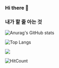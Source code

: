 ### Hi there 👋


### 내가 할 줄 아는 것


<!--
**cheoljin0324/cheoljin0324** is a ✨ _special_ ✨ repository because its `README.md` (this file) appears on your GitHub profile.

Here are some ideas to get you started:

- 🔭 I’m currently working on ...
- 🌱 I’m currently learning ...
- 👯 I’m looking to collaborate on ...
- 🤔 I’m looking for help with ...
- 💬 Ask me about ...
- 📫 How to reach me: ...
- 😄 Pronouns: ...
- ⚡ Fun fact: ...
-->

![Anurag's GitHub stats](https://github-readme-stats.vercel.app/api?username=cheoljin0324&show_icons=true&theme=dark)

![Top Langs](https://github-readme-stats.vercel.app/api/top-langs/?username=cheoljin0324&layout=compact&theme=tokyonight)

<img src="https://img.shields.io/badge/Unity-FFFFFF?style=for-the-badge&logo=Unity&logoColor=white">

![HitCount]([http://ggm.gondr.net/user/profile/63](https://github.com/cheoljin0324/cheoljin0324/edit/main/README.md))
